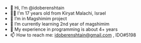 - 👋 Hi, I’m @idoberenshtain
- 💁‍♂️ I'm 17 years old from Kiryat Malachi, Israel
- 👀 I’m in Magshimim project
- 🌱 I’m currently learning 2nd year of magshimim
- 💞️ My experience in programming is about 4+ years
- 📫 How to reach me: idoberenshtain@gmail.com , IDO#5198

<!---
idoberenshtain/idoberenshtain is a ✨ special ✨ repository because its `README.md` (this file) appears on your GitHub profile.
You can click the Preview link to take a look at your changes.
--->
